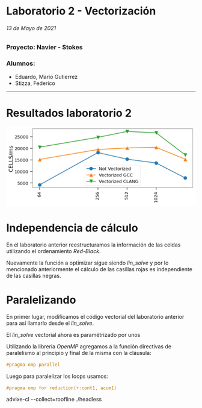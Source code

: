 # Laboratorio 2 - Vectorización

###### 13 de Mayo de 2021

### Proyecto: Navier - Stokes

### Alumnos:
- Eduardo, Mario Gutierrez
- Stizza, Federico
  
---

# Resultados laboratorio 2

![Resultados laboratorio 2](./resultados.jpeg)

# Independencia de cálculo

En el laboratorio anterior reestructuramos la información de las celdas utilizando el ordenamiento *Red-Black*.

Nuevamente la función a optimizar sigue siendo *lin_solve* y por lo mencionado anteriormente el cálculo de las casillas rojas es independiente de las casillas negras.

# Paralelizando

En primer lugar, modificamos el código vectorial del laboratorio anterior para así llamarlo desde el *lin_solve*.

El *lin_solve* vectorial ahora es paramétrizado por unos 

Utilizando la libreria *OpenMP* agregamos a la función directivas de paralelismo al principio y final de la misma con la cláusula:



```c
#pragma omp parallel
```

Luego para paralelizar los loops usamos:

```c
#pragma omp for reduction(+:cont1, acum1)
```

advixe-cl --collect=roofline ./headless


